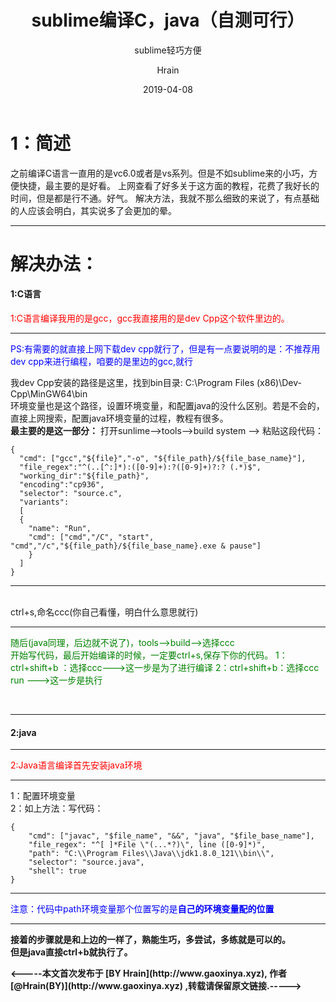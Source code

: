 ﻿---
layout:     post
title:      sublime编译C，java（自测可行）
subtitle:   sublime轻巧方便
date:       2019-04-08
author:     Hrain
header-img: post-bg-universe.jpg
catalog: true
tags:
    - 技术文章
---
# 1：简述

之前编译C语言一直用的是vc6.0或者是vs系列。但是不如sublime来的小巧，方便快捷，最主要的是好看。
上网查看了好多关于这方面的教程，花费了我好长的时间，但是都是行不通。好气。
解决方法，我就不那么细致的来说了，有点基础的人应该会明白，其实说多了会更加的晕。
<hr>

# 解决办法：

#### 1:C语言
<p><font color = "red">1:C语言编译我用的是gcc，gcc我直接用的是dev Cpp这个软件里边的。</font></p>
<hr>
<p><font color = "blue">PS:有需要的就直接上网下载dev cpp就行了，但是有一点要说明的是：不推荐用dev cpp来进行编程，咱要的是里边的gcc,就行</font></p>
我dev Cpp安装的路径是这里，找到bin目录:
C:\Program Files (x86)\Dev-Cpp\MinGW64\bin<br>环境变量也是这个路径，设置环境变量，和配置java的没什么区别。若是不会的，直接上网搜索，配置java环境变量的过程，教程有很多。
<br>
<b>最主要的是这一部分：</b>
打开sunlime-->tools-->build system -->
粘贴这段代码：

    {
      "cmd": ["gcc","${file}","-o", "${file_path}/${file_base_name}"],
      "file_regex":"^(..[^:]*):([0-9]+):?([0-9]+)?:? (.*)$",
      "working_dir":"${file_path}",
      "encoding":"cp936",
      "selector": "source.c",
      "variants":
      [
      {
        "name": "Run",
        "cmd": ["cmd","/C", "start", "cmd","/c","${file_path}/${file_base_name}.exe & pause"]
        }
      ]
    }


<hr>
<br>
ctrl+s,命名ccc(你自己看懂，明白什么意思就行)
<hr>
<font color ="green">
随后(java同理，后边就不说了)，tools-->build-->选择ccc<br>
开始写代码，最后开始编译的时候，一定要ctrl+s,保存下你的代码。
1：ctrl+shift+b ：选择ccc--->这一步是为了进行编译
2：ctrl+shift+b：选择ccc run --->这一步是执行
</font></p>
<br>
<hr>

#### 2:java
<hr><font color = "red">2:Java语言编译首先安装java环境</font><hr>
1：配置环境变量<br>
2：如上方法：写代码：

```
{
    "cmd": ["javac", "$file_name", "&&", "java", "$file_base_name"],
    "file_regex": "^[ ]*File \"(...*?)\", line ([0-9]*)",
    "path": "C:\\Program Files\\Java\\jdk1.8.0_121\\bin\\",
    "selector": "source.java",
    "shell": true
}

```
<hr>
<font color = "blue">注意：代码中path环境变量那个位置写的是<b>自己的环境变量配的位置</font><hr>

接着的步骤就是和上边的一样了，熟能生巧，多尝试，多练就是可以的。<br>
但是java直接ctrl+b就执行了。

<p><-----本文首次发布于 [BY Hrain](http://www.gaoxinya.xyz), 作者 [@Hrain(BY)](http://www.gaoxinya.xyz) ,转载请保留原文链接.-----></p>